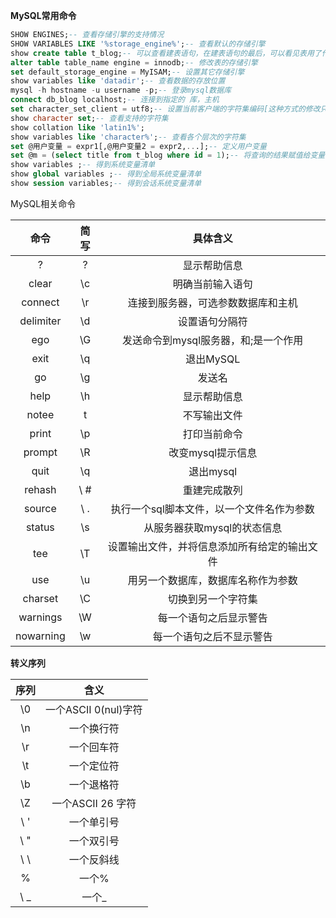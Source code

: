 **MySQL常用命令**

```sql
SHOW ENGINES;-- 查看存储引擎的支持情况
SHOW VARIABLES LIKE '%storage_engine%';-- 查看默认的存储引擎
show create table t_blog;-- 可以查看建表语句，在建表语句的最后，可以看见表用了什么存储引擎
alter table table_name engine = innodb;-- 修改表的存储引擎
set default_storage_engine = MyISAM;-- 设置其它存储引擎
show variables like 'datadir';-- 查看数据的存放位置
mysql -h hostname -u username -p;-- 登录mysql数据库
connect db_blog localhost;-- 连接到指定的 库，主机
set character_set_client = utf8;-- 设置当前客户端的字符集编码[这种方式的修改只针对当前窗口有效，如果新开一个命令行窗口就会重新读取my.ini文件]
show character set;-- 查看支持的字符集
show collation like 'latin1%';
show variables like 'character%';-- 查看各个层次的字符集
set @用户变量 = expr1[,@用户变量2 = expr2,...];-- 定义用户变量  
set @m = (select title from t_blog where id = 1);-- 将查询的结果赋值给变量，必须要是一行一列的结果才行
show variables ;-- 得到系统变量清单
show global variables ;-- 得到全局系统变量清单
show session variables;-- 得到会话系统变量清单
```

MySQL相关命令

|   命令    | 简写 |                   具体含义                   |
| :-------: | :--: | :------------------------------------------: |
|     ?     |  \?  |                 显示帮助信息                 |
|   clear   |  \c  |               明确当前输入语句               |
|  connect  |  \r  |      连接到服务器，可选参数数据库和主机      |
| delimiter |  \d  |                设置语句分隔符                |
|    ego    |  \G  |     发送命令到mysql服务器，和;是一个作用     |
|   exit    |  \q  |                  退出MySQL                   |
|    go     |  \g  |                    发送名                    |
|   help    |  \h  |                 显示帮助信息                 |
|   notee   |  t   |                 不写输出文件                 |
|   print   |  \p  |                 打印当前命令                 |
|  prompt   |  \R  |              改变mysql提示信息               |
|   quit    |  \q  |                  退出mysql                   |
|  rehash   | \ #  |                 重建完成散列                 |
|  source   | \ .  |  执行一个sql脚本文件，以一个文件名作为参数   |
|  status   |  \s  |         从服务器获取mysql的状态信息          |
|    tee    |  \T  | 设置输出文件，并将信息添加所有给定的输出文件 |
|    use    |  \u  |      用另一个数据库，数据库名称作为参数      |
|  charset  |  \C  |              切换到另一个字符集              |
| warnings  |  \W  |            每一个语句之后显示警告            |
| nowarning |  \w  |           每一个语句之后不显示警告           |

**转义序列**

| 序列 |         含义         |
| :--: | :------------------: |
|  \0  | 一个ASCII 0(nul)字符 |
|  \n  |      一个换行符      |
|  \r  |      一个回车符      |
|  \t  |      一个定位符      |
|  \b  |      一个退格符      |
|  \Z  |  一个ASCII 26 字符   |
| \ '  |      一个单引号      |
| \ "  |      一个双引号      |
| \ \  |      一个反斜线      |
|  \%  |        一个%         |
| \ _  |        一个_         |

